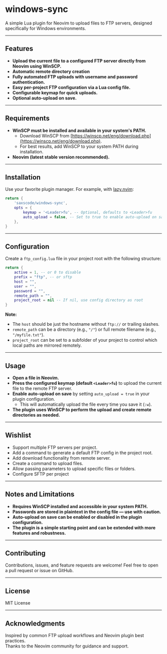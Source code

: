 # windows-sync

A simple Lua plugin for Neovim to upload files to FTP servers, designed specifically for Windows environments.

---

## Features

- **Upload the current file to a configured FTP server directly from Neovim using WinSCP.**
- **Automatic remote directory creation**
- **Fully automated FTP uploads with username and password authentication.**
- **Easy per-project FTP configuration via a Lua config file.**
- **Configurable keymap for quick uploads.**
- **Optional auto-upload on save.**

---

## Requirements

- **WinSCP must be installed and available in your system's PATH.**
  - Download WinSCP from [https://winscp.net/eng/download.php](https://winscp.net/eng/download.php).
  - For best results, add WinSCP to your system PATH during installation.
- **Neovim (latest stable version recommended).**

---

## Installation

Use your favorite plugin manager. For example, with [lazy.nvim](https://github.com/folke/lazy.nvim):

```lua
return {
    'saxscode/windows-sync',
    opts = {
        keymap = '<Leader>fu', -- Optional, defaults to <Leader>fu
        auto_upload = false, -- Set to true to enable auto-upload on save
    },
}
```

---

## Configuration

Create a `ftp_config.lua` file in your project root with the following structure:

```lua
return {
    active = 1, -- or 0 to disable
    prefix = "ftp", -- or sftp
    host = "", 
    user = "",
    password = "",
    remote_path = "",
    project_root = nil -- If nil, use config directory as root
}
```

**Note:**  
- The `host` should be just the hostname without `ftp://` or trailing slashes.  
- `remote_path` can be a directory (e.g., `"/"`) or full remote filename (e.g., `"/myfile.txt"`).
- `project_root` can be set to a subfolder of your project to control which local paths are mirrored remotely.

---

## Usage

- **Open a file in Neovim.**
- **Press the configured keymap (default `<Leader>fu`)** to upload the current file to the remote FTP server.
- **Enable auto-upload on save** by setting `auto_upload = true` in your plugin configuration.
  - This will automatically upload the file every time you save it (`:w`).
- **The plugin uses WinSCP to perform the upload and create remote directories as needed.**

---

## Wishlist

- Support multiple FTP servers per project.
- Add a command to generate a default FTP config in the project root.
- Add download functionality from remote server.
- Create a command to upload files.
- Allow passing parameters to upload specific files or folders.
- Configure SFTP per project

---

## Notes and Limitations

- **Requires WinSCP installed and accessible in your system PATH.**
- **Passwords are stored in plaintext in the config file — use with caution.**
- **Auto-upload on save can be enabled or disabled in the plugin configuration.**
- **The plugin is a simple starting point and can be extended with more features and robustness.**

---

## Contributing

Contributions, issues, and feature requests are welcome! Feel free to open a pull request or issue on GitHub.

---

## License

MIT License

---

## Acknowledgments

Inspired by common FTP upload workflows and Neovim plugin best practices.  
Thanks to the Neovim community for guidance and support.
